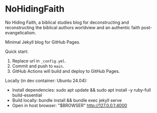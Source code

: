 # NoHidingFaith
No Hiding Faith, a biblical studies blog for deconstructing and reconstructing the biblical authors worldview and an authentic faith post-evangelicalism.

Minimal Jekyll blog for GitHub Pages.

Quick start:
1. Replace url in `_config.yml`.
2. Commit and push to `main`.
3. GitHub Actions will build and deploy to GitHub Pages.

Locally (in dev container: Ubuntu 24.04):
- Install dependencies: sudo apt update && sudo apt install -y ruby-full build-essential
- Build locally: bundle install && bundle exec jekyll serve
- Open in host browser: "$BROWSER" http://127.0.0.1:4000

